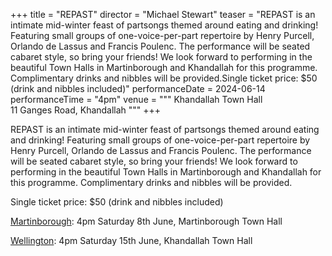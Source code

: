 +++
title = "REPAST"
director = "Michael Stewart"
teaser = "REPAST is an intimate mid-winter feast of partsongs themed around eating and drinking! Featuring small groups of one-voice-per-part repertoire by Henry Purcell, Orlando de Lassus and Francis Poulenc. The performance will be seated cabaret style, so bring your friends! We look forward to performing in the beautiful Town Halls in Martinborough and Khandallah for this programme. Complimentary drinks and nibbles will be provided.Single ticket price: $50 (drink and nibbles included)"
performanceDate = 2024-06-14
performanceTime = "4pm"
venue = """
Khandallah Town Hall  
11 Ganges Road, Khandallah
"""
+++

REPAST is an intimate mid-winter feast of partsongs themed around eating and drinking! Featuring small groups of one-voice-per-part repertoire by Henry Purcell, Orlando de Lassus and Francis Poulenc. The performance will be seated cabaret style, so bring your friends! We look forward to performing in the beautiful Town Halls in Martinborough and Khandallah for this programme. Complimentary drinks and nibbles will be provided.


Single ticket price: $50 (drink and nibbles included)


[Martinborough](https://events.humanitix.com/martinborough-repast?_gl=1*ue03to*_ga*NzgzNTE2NjczLjE3MDYyNTQ0NjY.*_ga_LHKW5FR9N6*MTcwNzQ3MDYxOC43LjEuMTcwNzQ3MTI5MC42MC4wLjA.): 4pm Saturday 8th June, Martinborough Town Hall


[Wellington](https://events.humanitix.com/wellington-repast): 4pm Saturday 15th June, Khandallah Town Hall
